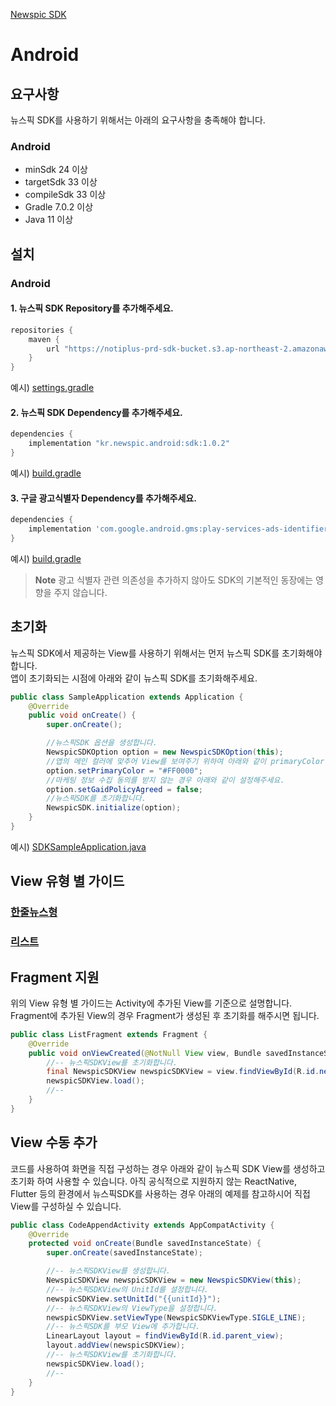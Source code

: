 [Newspic SDK](../README.md)

# Android

## 요구사항

뉴스픽 SDK를 사용하기 위해서는 아래의 요구사항을 충족해야 합니다.

### Android

* minSdk 24 이상
* targetSdk 33 이상
* compileSdk 33 이상
* Gradle 7.0.2 이상
* Java 11 이상

## 설치

### Android

#### 1. 뉴스픽 SDK Repository를 추가해주세요.
```groovy
repositories {
    maven {
        url "https://notiplus-prd-sdk-bucket.s3.ap-northeast-2.amazonaws.com/newspic-sdk-android"
    }
}
```
예시) [settings.gradle](../NewspicSDKExampleAndroidJava/settings.gradle#L16-L18)

#### 2. 뉴스픽 SDK Dependency를 추가해주세요.
```groovy
dependencies {
    implementation "kr.newspic.android:sdk:1.0.2"
}
```

예시) [build.gradle](../NewspicSDKExampleAndroidJava/app/build.gradle#L57)

#### 3. 구글 광고식별자 Dependency를 추가해주세요.

```groovy
dependencies {
    implementation 'com.google.android.gms:play-services-ads-identifier:17.1.0'
}
```

예시) [build.gradle](../NewspicSDKExampleAndroidJava/app/build.gradle#L58)

> **Note**
> 광고 식별자 관련 의존성을 추가하지 않아도 SDK의 기본적인 동장에는 영향을 주지 않습니다.

## 초기화

뉴스픽 SDK에서 제공하는 View를 사용하기 위해서는 먼저 뉴스픽 SDK를 초기화해야 합니다.<br>
앱이 초기화되는 시점에 아래와 같이 뉴스픽 SDK를 초기화해주세요.

```java
public class SampleApplication extends Application {
    @Override
    public void onCreate() {
        super.onCreate();

        //뉴스픽SDK 옵션을 생성합니다.
        NewspicSDKOption option = new NewspicSDKOption(this);
        //앱의 메인 컬러에 맞추어 View를 보여주기 위하여 아래와 같이 primaryColor를 설정해주세요.
        option.setPrimaryColor = "#FF0000";
        //마케팅 정보 수집 동의를 받지 않는 경우 아래와 같이 설정해주세요.
        option.setGaidPolicyAgreed = false;
        //뉴스픽SDK를 초기화합니다.
        NewspicSDK.initialize(option);
    }
}
```

예시) [SDKSampleApplication.java](../NewspicSDKExampleAndroidJava/app/src/main/java/kr/newspic/sdksample/SDKSampleApplication.java#L12-L19)

## View 유형 별 가이드

### [한줄뉴스형](ANDROID_JAVA_SINGLE_LINE.md)

### [리스트](ANDROID_JAVA_LIST.md)


## Fragment 지원

위의 View 유형 별 가이드는 Activity에 추가된 View를 기준으로 설명합니다.<br>
Fragment에 추가된 View의 경우 Fragment가 생성된 후 초기화를 해주시면 됩니다.
```java
public class ListFragment extends Fragment {
    @Override
    public void onViewCreated(@NotNull View view, Bundle savedInstanceState) {
        //-- 뉴스픽SDKView를 초기화합니다.
        final NewspicSDKView newspicSDKView = view.findViewById(R.id.newspic_sdk_list_fragment);
        newspicSDKView.load();
        //--
    }
}
```


## View 수동 추가
코드를 사용하여 화면을 직접 구성하는 경우 아래와 같이 뉴스픽 SDK View를 생성하고 초기화 하여 사용할 수 있습니다.
아직 공식적으로 지원하지 않는 ReactNative, Flutter 등의 환경에서 뉴스픽SDK를 사용하는 경우 아래의 예제를 참고하시어 직접 View를 구성하실 수 있습니다.

```java
public class CodeAppendActivity extends AppCompatActivity {
    @Override
    protected void onCreate(Bundle savedInstanceState) {
        super.onCreate(savedInstanceState);

        //-- 뉴스픽SDKView를 생성합니다.
        NewspicSDKView newspicSDKView = new NewspicSDKView(this);
        //-- 뉴스픽SDKView의 UnitId를 설정합니다.
        newspicSDKView.setUnitId("{{unitId}}");
        //-- 뉴스픽SDKView의 ViewType을 설정합니다.
        newspicSDKView.setViewType(NewspicSDKViewType.SIGLE_LINE);
        //-- 뉴스픽SDK를 부모 View에 추가합니다.
        LinearLayout layout = findViewById(R.id.parent_view);
        layout.addView(newspicSDKView);
        //-- 뉴스픽SDKView를 초기화합니다.
        newspicSDKView.load();
        //--
    }
}
```
